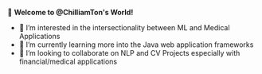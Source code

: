 👋 **Welcome to @ChilliamTon's World!**
- 🧬 I’m interested in the intersectionality between ML and Medical Applications
- 🧿 I’m currently learning more into the Java web application frameworks
- 🌊 I’m looking to collaborate on NLP and CV Projects especially with financial/medical applications


<!---
ChilliamTon/ChilliamTon is a ✨ special ✨ repository because its `README.md` (this file) appears on your GitHub profile.
You can click the Preview link to take a look at your changes.
--->
